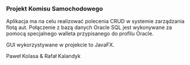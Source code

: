 ### Projekt Komisu Samochodowego

Aplikacja ma na celu realizować polecenia CRUD w systemie zarządzania flotą aut.
Połączenie z bazą danych Oracle SQL jest wykonywane za pomocą specjalnego walleta przypisanego do profilu Oracle.

GUI wykorzystywane w projekcie to JavaFX.

Paweł Kolasa & Rafał Kalandyk
